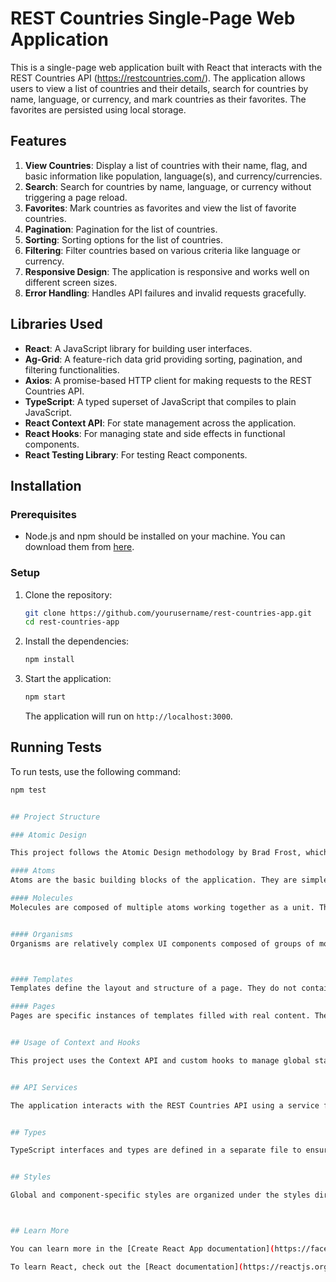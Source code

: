 # REST Countries Single-Page Web Application

This is a single-page web application built with React that interacts with the REST Countries API (https://restcountries.com/). The application allows users to view a list of countries and their details, search for countries by name, language, or currency, and mark countries as their favorites. The favorites are persisted using local storage.

## Features
1. **View Countries**: Display a list of countries with their name, flag, and basic information like population, language(s), and currency/currencies.
2. **Search**: Search for countries by name, language, or currency without triggering a page reload.
3. **Favorites**: Mark countries as favorites and view the list of favorite countries.
4. **Pagination**: Pagination for the list of countries.
5. **Sorting**: Sorting options for the list of countries.
6. **Filtering**: Filter countries based on various criteria like language or currency.
7. **Responsive Design**: The application is responsive and works well on different screen sizes.
8. **Error Handling**: Handles API failures and invalid requests gracefully.


## Libraries Used
- **React**: A JavaScript library for building user interfaces.
- **Ag-Grid**: A feature-rich data grid providing sorting, pagination, and filtering functionalities.
- **Axios**: A promise-based HTTP client for making requests to the REST Countries API.
- **TypeScript**: A typed superset of JavaScript that compiles to plain JavaScript.
- **React Context API**: For state management across the application.
- **React Hooks**: For managing state and side effects in functional components.
- **React Testing Library**: For testing React components.


## Installation

### Prerequisites
- Node.js and npm should be installed on your machine. You can download them from [here](https://nodejs.org/).

### Setup
1. Clone the repository:
    ```bash
    git clone https://github.com/yourusername/rest-countries-app.git
    cd rest-countries-app
    ```

2. Install the dependencies:
    ```bash
    npm install
    ```

3. Start the application:
    ```bash
    npm start
    ```

    The application will run on `http://localhost:3000`.

## Running Tests
To run tests, use the following command:
```bash
npm test


## Project Structure

### Atomic Design

This project follows the Atomic Design methodology by Brad Frost, which helps in creating a scalable and maintainable component structure. The components are divided into five levels: Atoms, Molecules, Organisms, Templates, and Pages.

#### Atoms
Atoms are the basic building blocks of the application. They are simple, self-contained components that can be reused throughout the application.

#### Molecules
Molecules are composed of multiple atoms working together as a unit. They handle more complex functionality by combining atoms.


#### Organisms
Organisms are relatively complex UI components composed of groups of molecules and/or atoms. They form distinct sections of the interface.



#### Templates
Templates define the layout and structure of a page. They do not contain any real content themselves but rather arrange organisms and molecules.

#### Pages
Pages are specific instances of templates filled with real content. They represent the final output that the end-users see.


## Usage of Context and Hooks

This project uses the Context API and custom hooks to manage global state and side effects efficiently.


## API Services

The application interacts with the REST Countries API using a service file that handles all API requests.


## Types

TypeScript interfaces and types are defined in a separate file to ensure type safety across the application.


## Styles

Global and component-specific styles are organized under the styles directory.



## Learn More

You can learn more in the [Create React App documentation](https://facebook.github.io/create-react-app/docs/getting-started).

To learn React, check out the [React documentation](https://reactjs.org/).
